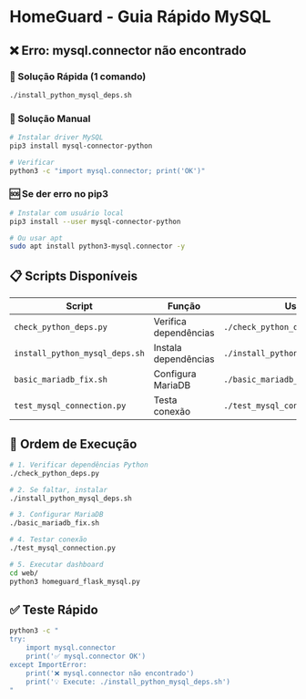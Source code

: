 # HomeGuard - Guia Rápido MySQL

## ❌ Erro: mysql.connector não encontrado

### 🚀 Solução Rápida (1 comando)

```bash
./install_python_mysql_deps.sh
```

### 🔧 Solução Manual

```bash
# Instalar driver MySQL
pip3 install mysql-connector-python

# Verificar
python3 -c "import mysql.connector; print('OK')"
```

### 🆘 Se der erro no pip3

```bash
# Instalar com usuário local
pip3 install --user mysql-connector-python

# Ou usar apt
sudo apt install python3-mysql.connector -y
```

## 📋 Scripts Disponíveis

| Script | Função | Uso |
|--------|---------|-----|
| `check_python_deps.py` | Verifica dependências | `./check_python_deps.py` |
| `install_python_mysql_deps.sh` | Instala dependências | `./install_python_mysql_deps.sh` |
| `basic_mariadb_fix.sh` | Configura MariaDB | `./basic_mariadb_fix.sh` |
| `test_mysql_connection.py` | Testa conexão | `./test_mysql_connection.py` |

## 🎯 Ordem de Execução

```bash
# 1. Verificar dependências Python
./check_python_deps.py

# 2. Se faltar, instalar
./install_python_mysql_deps.sh

# 3. Configurar MariaDB
./basic_mariadb_fix.sh

# 4. Testar conexão
./test_mysql_connection.py

# 5. Executar dashboard
cd web/
python3 homeguard_flask_mysql.py
```

## ✅ Teste Rápido

```bash
python3 -c "
try:
    import mysql.connector
    print('✅ mysql.connector OK')
except ImportError:
    print('❌ mysql.connector não encontrado')
    print('💡 Execute: ./install_python_mysql_deps.sh')
"
```
